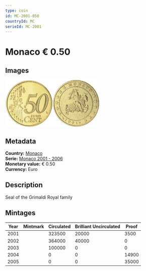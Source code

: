 ```yaml
---
type: coin
id: MC-2001-050
countryId: MC
serieId: MC-2001
---
```


# Monaco € 0.50

## Images

<img src="../../../Images/common-2002-050.webp" height="150" alt="Front image"><img src="Images/monaco-2001-050.webp" height="150" alt="Back image">

## Metadata

**Country:** [Monaco](../index.md)\
**Serie:** [Monaco 2001 - 2006](index.md)\
**Monetary value:** € 0.50\
**Currency:** Euro

## Description

Seal of the Grimaldi Royal family

## Mintages

| Year | Mintmark | Circulated | Brilliant Uncirculated | Proof |
| ---- | -------- | ---------- | ---------------------- | ----- |
| 2001 |          | 323500     | 20000                  | 3500  |
| 2002 |          | 364000     | 40000                  | 0     |
| 2003 |          | 100000     | 0                      | 0     |
| 2004 |          | 0          | 0                      | 14900 |
| 2005 |          | 0          | 0                      | 35000 |
